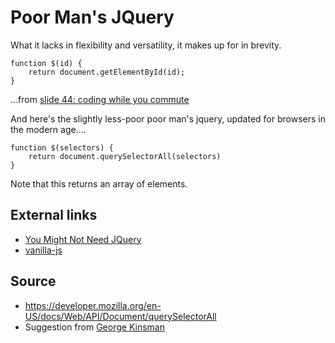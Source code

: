 ﻿# Poor Man's JQuery

What it lacks in flexibility and versatility, it makes up for in brevity.

	function $(id) {
		return document.getElementById(id);
	}


...from [slide 44: coding while you commute](http://www.secretgeek.net/higgins/slides_alt_net.html#44)

And here's the slightly less-poor poor man's jquery, updated for browsers in the modern age....


	function $(selectors) {
		return document.querySelectorAll(selectors)
	}

Note that this returns an array of elements.

## External links

 * [You Might Not Need JQuery](http://youmightnotneedjquery.com/)
 * [vanilla-js](http://vanilla-js.com/)

## Source

 * https://developer.mozilla.org/en-US/docs/Web/API/Document/querySelectorAll
 * Suggestion from [George Kinsman](https://github.com/gkinsman)